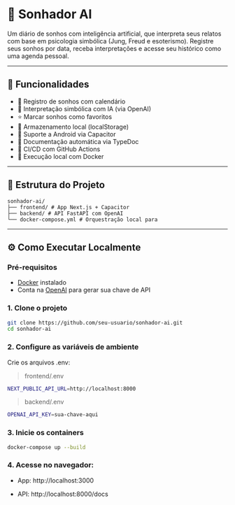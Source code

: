# 🌙 Sonhador AI

Um diário de sonhos com inteligência artificial, que interpreta seus relatos com base em psicologia simbólica (Jung, Freud e esoterismo). Registre seus sonhos por data, receba interpretações e acesse seu histórico como uma agenda pessoal.

---

## 🚀 Funcionalidades

- 📅 Registro de sonhos com calendário
- 🤖 Interpretação simbólica com IA (via OpenAI)
- ⭐ Marcar sonhos como favoritos
- 🧠 Armazenamento local (localStorage)
- 📱 Suporte a Android via Capacitor
- 🧾 Documentação automática via TypeDoc
- 🔄 CI/CD com GitHub Actions
- 🐳 Execução local com Docker

---

## 🧱 Estrutura do Projeto
```
sonhador-ai/
├── frontend/ # App Next.js + Capacitor
├── backend/ # API FastAPI com OpenAI
└── docker-compose.yml # Orquestração local para 
```


---

## ⚙️ Como Executar Localmente

### Pré-requisitos
- [Docker](https://www.docker.com/) instalado
- Conta na [OpenAI](https://platform.openai.com/signup) para gerar sua chave de API

### 1. Clone o projeto
```bash
git clone https://github.com/seu-usuario/sonhador-ai.git
cd sonhador-ai
```

### 2. Configure as variáveis de ambiente
Crie os arquivos .env:

> frontend/.env
```bash
NEXT_PUBLIC_API_URL=http://localhost:8000
```
> backend/.env
```bash
OPENAI_API_KEY=sua-chave-aqui
```

### 3. Inicie os containers
```bash
docker-compose up --build
```

### 4. Acesse no navegador:

- App: http://localhost:3000

- API: http://localhost:8000/docs

